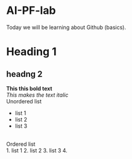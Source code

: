 # AI-PF-lab
Today we will be learning about Github (basics).
# Heading 1
## headng 2
**This this bold text**
<br/>
_This makes the text italic_
<br/>
Unordered list
- list 1
- list 2
- list 3
<br/>
Ordered list
<br/> 
1. list 1
2. list 2
3. list 3
4. 
   
